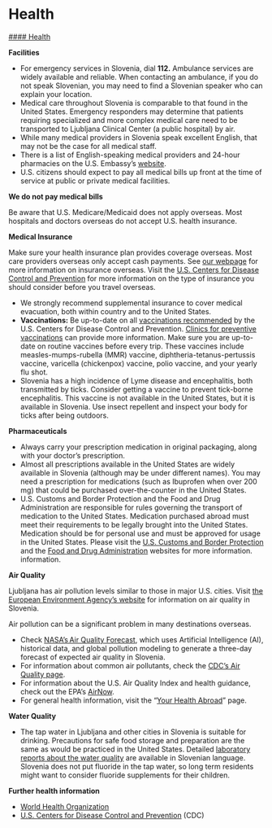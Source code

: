 # Health

[#### Health](javascript:void(0); "Health")

**Facilities**

* For emergency services in Slovenia, dial **112.** Ambulance services are widely available and reliable. When contacting an ambulance, if you do not speak Slovenian, you may need to find a Slovenian speaker who can explain your location.
* Medical care throughout Slovenia is comparable to that found in the United States. Emergency responders may determine that patients requiring specialized and more complex medical care need to be transported to Ljubljana Clinical Center (a public hospital) by air.
* While many medical providers in Slovenia speak excellent English, that may not be the case for all medical staff.
* There is a list of English-speaking medical providers and 24-hour pharmacies on the U.S. Embassy’s [website](https://si.usembassy.gov/medical-assistance/).
* U.S. citizens should expect to pay all medical bills up front at the time of service at public or private medical facilities.

**We do not pay medical bills**

Be aware that U.S. Medicare/Medicaid does not apply overseas. Most hospitals and doctors overseas do not accept U.S. health insurance.

**Medical Insurance**

Make sure your health insurance plan provides coverage overseas. Most care providers overseas only accept cash payments. See [our webpage](https://travel.state.gov/content/travel/en/international-travel/before-you-go/your-health-abroad/Insurance_Coverage_Overseas.html) for more information on insurance overseas. Visit the [U.S. Centers for Disease Control and Prevention](https://wwwnc.cdc.gov/travel/page/insurance) for more information on the type of insurance you should consider before you travel overseas.

* We strongly recommend supplemental insurance to cover medical evacuation, both within country and to the United States.
* **Vaccinations:** Be up-to-date on all [vaccinations recommended](https://wwwnc.cdc.gov/travel/destinations/traveler/none/slovenia?s_cid=ncezid-dgmq-travel-single-001) by the U.S. Centers for Disease Control and Prevention. [Clinics for preventive vaccinations](https://nijz.si/en/) can provide more information. Make sure you are up-to-date on routine vaccines before every trip. These vaccines include measles-mumps-rubella (MMR) vaccine, diphtheria-tetanus-pertussis vaccine, varicella (chickenpox) vaccine, polio vaccine, and your yearly flu shot.
* Slovenia has a high incidence of Lyme disease and encephalitis, both transmitted by ticks. Consider getting a vaccine to prevent tick-borne encephalitis. This vaccine is not available in the United States, but it is available in Slovenia. Use insect repellent and inspect your body for ticks after being outdoors.

**Pharmaceuticals**

* Always carry your prescription medication in original packaging, along with your doctor’s prescription.
* Almost all prescriptions available in the United States are widely available in Slovenia (although may be under different names). You may need a prescription for medications (such as Ibuprofen when over 200 mg) that could be purchased over-the-counter in the United States.
* U.S. Customs and Border Protection and the Food and Drug Administration are responsible for rules governing the transport of medication to the United States. Medication purchased abroad must meet their requirements to be legally brought into the United States. Medication should be for personal use and must be approved for usage in the United States. Please visit the [U.S. Customs and Border Protection](https://www.cbp.gov/travel/us-citizens/know-before-you-go/prohibited-and-restricted-items) and the [Food and Drug Administration](https://www.fda.gov/industry/import-basics/personal-importation#:~:text=Foreign%20Nationals:,Copy%20of%20Prescription%20(in%20English)) websites for more information. information.

**Air Quality**

Ljubljana has air pollution levels similar to those in major U.S. cities. Visit [the European Environment Agency’s website](https://www.eea.europa.eu/themes/air/air-quality-index/index) for information on air quality in Slovenia.

Air pollution can be a significant problem in many destinations overseas.

* Check [NASA’s Air Quality Forecast](https://aeronet.gsfc.nasa.gov/new_web/aqforecast), which uses Artificial Intelligence (AI), historical data, and global pollution modeling to generate a three-day forecast of expected air quality in Slovenia.
* For information about common air pollutants, check the [CDC’s Air Quality page](https://www.cdc.gov/air-quality/pollutants/).
* For information about the U.S. Air Quality Index and health guidance, check out the EPA’s [AirNow](https://www.airnow.gov/aqi/aqi-basics/).
* For general health information, visit the “[Your Health Abroad](https://travel.state.gov/content/travel/en/international-travel/before-you-go/your-health-abroad.html)” page.

**Water Quality**

* The tap water in Ljubljana and other cities in Slovenia is suitable for drinking. Precautions for safe food storage and preparation are the same as would be practiced in the United States. Detailed [laboratory reports about the water quality](https://www.nijz.si/sl/letna-porocila-o-pitni-vodi-v-sloveniji) are available in Slovenian language. Slovenia does not put fluoride in the tap water, so long term residents might want to consider fluoride supplements for their children.

**Further health information**

* [World Health Organization](https://www.who.int/countries/)
* [U.S. Centers for Disease Control and Prevention](http://wwwnc.cdc.gov/travel/) (CDC)